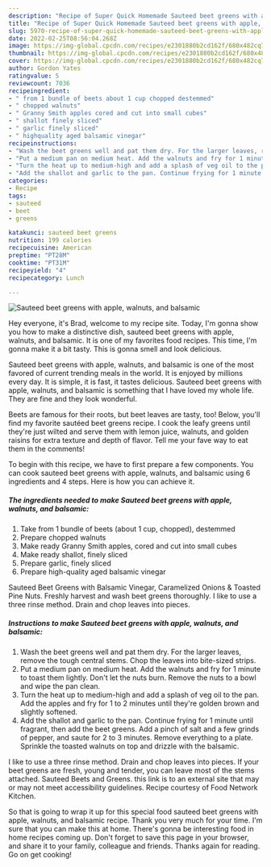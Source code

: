 ```yaml
---
description: "Recipe of Super Quick Homemade Sauteed beet greens with apple, walnuts, and balsamic"
title: "Recipe of Super Quick Homemade Sauteed beet greens with apple, walnuts, and balsamic"
slug: 5970-recipe-of-super-quick-homemade-sauteed-beet-greens-with-apple-walnuts-and-balsamic
date: 2022-02-25T08:56:04.268Z
image: https://img-global.cpcdn.com/recipes/e2301880b2cd162f/680x482cq70/sauteed-beet-greens-with-apple-walnuts-and-balsamic-recipe-main-photo.jpg
thumbnail: https://img-global.cpcdn.com/recipes/e2301880b2cd162f/680x482cq70/sauteed-beet-greens-with-apple-walnuts-and-balsamic-recipe-main-photo.jpg
cover: https://img-global.cpcdn.com/recipes/e2301880b2cd162f/680x482cq70/sauteed-beet-greens-with-apple-walnuts-and-balsamic-recipe-main-photo.jpg
author: Gordon Yates
ratingvalue: 5
reviewcount: 7036
recipeingredient:
- " from 1 bundle of beets about 1 cup chopped destemmed"
- " chopped walnuts"
- " Granny Smith apples cored and cut into small cubes"
- " shallot finely sliced"
- " garlic finely sliced"
- " highquality aged balsamic vinegar"
recipeinstructions:
- "Wash the beet greens well and pat them dry. For the larger leaves, remove the tough central stems. Chop the leaves into bite-sized strips."
- "Put a medium pan on medium heat. Add the walnuts and fry for 1 minute to toast them lightly. Don&#39;t let the nuts burn. Remove the nuts to a bowl and wipe the pan clean."
- "Turn the heat up to medium-high and add a splash of veg oil to the pan. Add the apples and fry for 1 to 2 minutes until they&#39;re golden brown and slightly softened."
- "Add the shallot and garlic to the pan. Continue frying for 1 minute until fragrant, then add the beet greens. Add a pinch of salt and a few grinds of pepper, and saute for 2 to 3 minutes. Remove everything to a plate. Sprinkle the toasted walnuts on top and drizzle with the balsamic."
categories:
- Recipe
tags:
- sauteed
- beet
- greens

katakunci: sauteed beet greens 
nutrition: 199 calories
recipecuisine: American
preptime: "PT28M"
cooktime: "PT31M"
recipeyield: "4"
recipecategory: Lunch

---
```



![Sauteed beet greens with apple, walnuts, and balsamic](https://img-global.cpcdn.com/recipes/e2301880b2cd162f/680x482cq70/sauteed-beet-greens-with-apple-walnuts-and-balsamic-recipe-main-photo.jpg)

Hey everyone, it's Brad, welcome to my recipe site. Today, I'm gonna show you how to make a distinctive dish, sauteed beet greens with apple, walnuts, and balsamic. It is one of my favorites food recipes. This time, I'm gonna make it a bit tasty. This is gonna smell and look delicious.

Sauteed beet greens with apple, walnuts, and balsamic is one of the most favored of current trending meals in the world. It is enjoyed by millions every day. It is simple, it is fast, it tastes delicious. Sauteed beet greens with apple, walnuts, and balsamic is something that I have loved my whole life. They are fine and they look wonderful.

Beets are famous for their roots, but beet leaves are tasty, too! Below, you&#39;ll find my favorite sautéed beet greens recipe. I cook the leafy greens until they&#39;re just wilted and serve them with lemon juice, walnuts, and golden raisins for extra texture and depth of flavor. Tell me your fave way to eat them in the comments!


To begin with this recipe, we have to first prepare a few components. You can cook sauteed beet greens with apple, walnuts, and balsamic using 6 ingredients and 4 steps. Here is how you can achieve it.

<!--inarticleads1-->

##### The ingredients needed to make Sauteed beet greens with apple, walnuts, and balsamic:

1. Take  from 1 bundle of beets (about 1 cup, chopped), destemmed
1. Prepare  chopped walnuts
1. Make ready  Granny Smith apples, cored and cut into small cubes
1. Make ready  shallot, finely sliced
1. Prepare  garlic, finely sliced
1. Prepare  high-quality aged balsamic vinegar


Sauteed Beet Greens with Balsamic Vinegar, Caramelized Onions &amp; Toasted Pine Nuts. Freshly harvest and wash beet greens thoroughly. I like to use a three rinse method. Drain and chop leaves into pieces. 

<!--inarticleads2-->

##### Instructions to make Sauteed beet greens with apple, walnuts, and balsamic:

1. Wash the beet greens well and pat them dry. For the larger leaves, remove the tough central stems. Chop the leaves into bite-sized strips.
1. Put a medium pan on medium heat. Add the walnuts and fry for 1 minute to toast them lightly. Don&#39;t let the nuts burn. Remove the nuts to a bowl and wipe the pan clean.
1. Turn the heat up to medium-high and add a splash of veg oil to the pan. Add the apples and fry for 1 to 2 minutes until they&#39;re golden brown and slightly softened.
1. Add the shallot and garlic to the pan. Continue frying for 1 minute until fragrant, then add the beet greens. Add a pinch of salt and a few grinds of pepper, and saute for 2 to 3 minutes. Remove everything to a plate. Sprinkle the toasted walnuts on top and drizzle with the balsamic.


I like to use a three rinse method. Drain and chop leaves into pieces. If your beet greens are fresh, young and tender, you can leave most of the stems attached. Sauteed Beets and Greens. this link is to an external site that may or may not meet accessibility guidelines. Recipe courtesy of Food Network Kitchen. 

So that is going to wrap it up for this special food sauteed beet greens with apple, walnuts, and balsamic recipe. Thank you very much for your time. I'm sure that you can make this at home. There's gonna be interesting food in home recipes coming up. Don't forget to save this page in your browser, and share it to your family, colleague and friends. Thanks again for reading. Go on get cooking!
